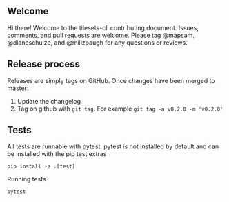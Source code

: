 ## Welcome

Hi there! Welcome to the tilesets-cli contributing document. Issues, comments, and pull requests are welcome. Please tag @mapsam, @dianeschulze, and @millzpaugh for any questions or reviews.

## Release process

Releases are simply tags on GitHub. Once changes have been merged to master:

1. Update the changelog
1. Tag on github with `git tag`. For example `git tag -a v0.2.0 -m 'v0.2.0'`

## Tests

All tests are runnable with pytest. pytest is not installed by default and can be installed with the pip test extras

```shell
pip install -e .[test]
```

Running tests

```
pytest
```
